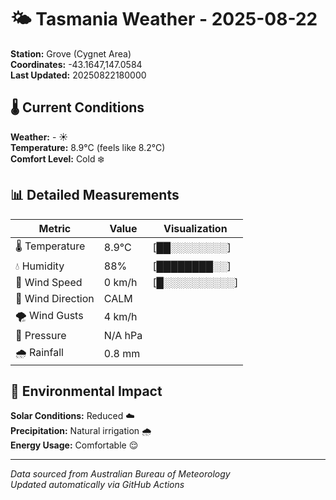 # 🌤️ Tasmania Weather - 2025-08-22

**Station:** Grove (Cygnet Area)  
**Coordinates:** -43.1647,147.0584  
**Last Updated:** 20250822180000

## 🌡️ Current Conditions

**Weather:** - ☀️  
**Temperature:** 8.9°C (feels like 8.2°C)  
**Comfort Level:** Cold ❄️

## 📊 Detailed Measurements

| Metric | Value | Visualization |
|--------|-------|---------------|
| 🌡️ Temperature | 8.9°C | [██░░░░░░░░] |
| 💧 Humidity | 88% | [████████░░] |
| 💨 Wind Speed | 0 km/h | [█░░░░░░░░░░] |
| 🧭 Wind Direction | CALM | |
| 🌪️ Wind Gusts | 4 km/h | |
| 🔽 Pressure | N/A hPa | |
| 🌧️ Rainfall | 0.8 mm | |

## 🌱 Environmental Impact

**Solar Conditions:** Reduced ☁️  
**Precipitation:** Natural irrigation 🌧️  
**Energy Usage:** Comfortable 😌

---
*Data sourced from Australian Bureau of Meteorology*  
*Updated automatically via GitHub Actions*
